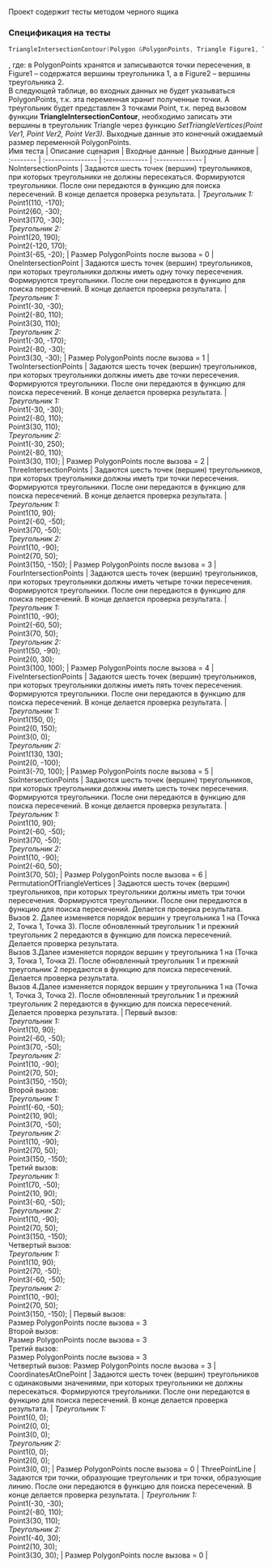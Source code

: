 Проект содержит тесты методом черного ящика  
### Спецификация на тесты  
```C++
TriangleIntersectionContour(Polygon &PolygonPoints, Triangle Figure1, Triangle Figure2);
```
, где: в PolygonPoints хранятся и записываются точки пересечения, в Figure1 – содержатся вершины треугольника 1, а в Figure2 – вершины треугольника 2.  
В следующей таблице, во входных данных не будет указываться PolygonPoints, т.к. эта переменная хранит полученные точки. А треугольник будет представлен 3 точками Point, т.к. перед вызовом функции **TriangleIntersectionContour**, необходимо записать эти вершины в треугольник Triangle через функцию *SetTriangleVertices(Point Ver1, Point Ver2, Point  Ver3)*. Выходные данные это конечный ожидаемый размер переменной PolygonPoints.  
Имя теста |	Описание сценария |	Входные данные | Выходные данные |
:-------- | :---------------- | :------------- | :-------------- |
NoIntersectionPoints | Задаются шесть точек (вершин) треугольников, при которых треугольники не должны пересекаться. Формируются треугольники. После они передаются в функцию для поиска пересечений. В конце делается проверка результата. |	*Треугольник 1:*<br/> Point1(110, -170); <br/> Point2(60, -30); <br/> Point3(170, -30); <br/> *Треугольник 2:* <br/> Point1(20, 190); <br/> Point2(-120, 170); <br/> Point3(-65, -20); |	Размер PolygonPoints после вызова = 0 |
OneIntersectionPoint | Задаются шесть точек (вершин) треугольников, при которых треугольники должны иметь одну точку пересечения. Формируются треугольники. После они передаются в функцию для поиска пересечений. В конце делается проверка результата. |	*Треугольник 1:*<br/> Point1(-30, -30); <br/> Point2(-80, 110); <br/> Point3(30, 110); <br/> *Треугольник 2:* <br/> Point1(-30, -170); <br/> Point2(-80, -30); <br/> Point3(30, -30); | Размер PolygonPoints после вызова = 1 |
TwoIntersectionPoints | Задаются шесть точек (вершин) треугольников, при которых треугольники должны иметь две точки пересечения. Формируются треугольники. После они передаются в функцию для поиска пересечений. В конце делается проверка результата. | *Треугольник 1:*<br/> Point1(-30, -30); <br/> Point2(-80, 110); <br/> Point3(30, 110); <br/> *Треугольник 2:* <br/> Point1(-30, 250); <br/> Point2(-80, 110); <br/> Point3(30, 110); | Размер PolygonPoints после вызова = 2 |
ThreeIntersectionPoints | Задаются шесть точек (вершин) треугольников, при которых треугольники должны иметь три точки пересечения. Формируются треугольники. После они передаются в функцию для поиска пересечений. В конце делается проверка результата. | *Треугольник 1:*<br/> Point1(10, 90); <br/> Point2(-60, -50); <br/> Point3(70, -50); <br/> *Треугольник 2:* <br/> Point1(10, -90); <br/> Point2(70, 50); <br/> Point3(150, -150); | Размер PolygonPoints после вызова = 3 |
FourIntersectionPoints | Задаются шесть точек (вершин) треугольников, при которых треугольники должны иметь четыре точки пересечения. Формируются треугольники. После они передаются в функцию для поиска пересечений. В конце делается проверка результата. | *Треугольник 1:*<br/> Point1(10, -90); <br/> Point2(-60, 50); <br/> Point3(70, 50); <br/> *Треугольник 2:* <br/> Point1(50, -90); <br/> Point2(0, 30); <br/> Point3(100, 100); | Размер PolygonPoints после вызова = 4 |
FiveIntersectionPoints | Задаются шесть точек (вершин) треугольников, при которых треугольники должны иметь пять точек пересечения. Формируются треугольники. После они передаются в функцию для поиска пересечений. В конце делается проверка результата. | *Треугольник 1:* <br/> Point1(150, 0); <br/> Point2(0, 150); <br/> Point3(0, 0); <br/> *Треугольник 2:* <br/> Point1(130, 130); <br/> Point2(0, -100); <br/> Point3(-70, 100); | Размер PolygonPoints после вызова = 5 |
SixIntersectionPoints | Задаются шесть точек (вершин) треугольников, при которых треугольники должны иметь шесть точек пересечения. Формируются треугольники. После они передаются в функцию для поиска пересечений. В конце делается проверка результата. | *Треугольник 1:*<br/> Point1(10, 90); <br/> Point2(-60, -50); <br/> Point3(70, -50); <br/> *Треугольник 2:* <br/> Point1(10, -90); <br/> Point2(-60, 50); <br/> Point3(70, 50); | Размер PolygonPoints после вызова = 6 |
PermutationOfTriangleVertices | Задаются шесть точек (вершин) треугольников, при которых треугольники должны иметь три точки пересечения. Формируются треугольники. После они передаются в функцию для поиска пересечений. Делается проверка результата. <br/> Вызов 2. Далее изменяется порядок вершин у треугольника 1 на (Точка 2, Точка 1, Точка 3). После обновленный треугольник 1 и прежний треугольник 2 передаются в функцию для поиска пересечений. Делается проверка результата. <br/> Вызов 3.Далее изменяется порядок вершин у треугольника 1 на (Точка 3, Точка 1, Точка 2). После обновленный треугольник 1 и прежний треугольник 2 передаются в функцию для поиска пересечений. Делается проверка результата. <br/> Вызов 4.Далее изменяется порядок вершин у треугольника 1 на (Точка 1, Точка 3, Точка 2). После обновленный треугольник 1 и прежний треугольник 2 передаются в функцию для поиска пересечений. Делается проверка результата. |	Первый вызов:<br/> *Треугольник 1:* <br/> Point1(10, 90); <br/> Point2(-60, -50); <br/> Point3(70, -50); <br/> *Треугольник 2:* <br/> Point1(10, -90); <br/> Point2(70, 50); <br/> Point3(150, -150); <br/> Второй вызов:<br/> *Треугольник 1:* <br/> Point1(-60, -50); <br/> Point2(10, 90); <br/> Point3(70, -50); <br/> *Треугольник 2:* <br/> Point1(10, -90); <br/> Point2(70, 50); <br/> Point3(150, -150); <br/> Третий вызов: <br/> *Треугольник 1:* <br/> Point1(70, -50); <br/> Point2(10, 90); <br/> Point3(-60, -50); <br/> *Треугольник 2:* <br/> Point1(10, -90); <br/> Point2(70, 50); <br/> Point3(150, -150); <br/> Четвертый вызов: <br/> *Треугольник 1:* <br/> Point1(10, 90); <br/> Point2(70, -50); <br/> Point3(-60, -50); <br/> *Треугольник 2:* <br/> Point1(10, -90); <br/> Point2(70, 50); <br/> Point3(150, -150); | Первый вызов:<br/> Размер PolygonPoints после вызова = 3<br/> Второй вызов: <br/> Размер PolygonPoints после вызова = 3 <br/> Третий вызов: <br/> Размер PolygonPoints после вызова = 3 <br/> Четвертый вызов: Размер PolygonPoints после вызова = 3 |
CoordinatesAtOnePoint | Задаются шесть точек (вершин) треугольников с одинаковыми значениями, при которых треугольники не должны пересекаться. Формируются треугольники. После они передаются в функцию для поиска пересечений. В конце делается проверка результата. | *Треугольник 1:* <br/> Point1(0, 0); <br/> Point2(0, 0); <br/> Point3(0, 0); <br/> *Треугольник 2:* <br/> Point1(0, 0); <br/> Point2(0, 0); <br/> Point3(0, 0); | Размер PolygonPoints после вызова = 0 |
ThreePointLine | Задаются три точки, образующие треугольник и три точки, образующие линию. После они передаются в функцию для поиска пересечений. В конце делается проверка результата. | *Треугольник 1:* <br/> Point1(-30, -30); <br/> Point2(-80, 110); <br/> Point3(30, 110); <br/> *Треугольник 2:* <br/> Point1(-40, 30); <br/> Point2(10, 30);<br/> Point3(30, 30); | Размер PolygonPoints после вызова = 0 |

